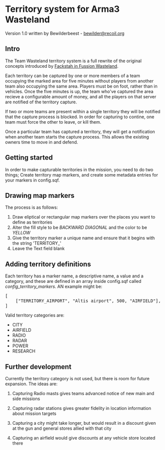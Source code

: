 Territory system for Arma3 Wasteland
====================================

Version 1.0 written by Bewilderbeest - bewilder@recoil.org

Intro
-----

The Team Wasteland territory system is a full rewrite of the original concepts introduced by [Fackstah in Fussion Wasteland](http://forums.bistudio.com/showthread.php?152704-MP-Fussion-Wasteland-with-territory-capturing-and-more).

Each territory can be captured by one or more members of a team occupying the marked area for five minutes without players from another team also occupying the same area. Players must be on foot, rather than in vehicles. Once the five minutes is up, the team who've captured the area recieve a configurable amount of money, and all the players on that server are notified of the territory capture.

If two or more teams are present within a single territory they will be notified that the capture process is blocked. In order for capturing to contine, one team must force the other to leave, or kill them.

Once a particular team  has captured a territory, they will get a notification when another team starts the capture process. This allows the existing owners time to move in and defend.


Getting started
--------------

In order to make capturable territories in the mission, you need to do two things; Create territory map markers, and create some metadata entries for your markers in config.sqf.


Drawing map markers
-------------------

The process is as follows:

1. Draw eliptical or rectangular map markers over the places you want to define as territories
2. Alter the fill style to be *BACKWARD DIAGONAL* and the color to be *YELLOW*
3. Give the territory marker a unique name and ensure that it begins with the string 'TERRITORY_'
4. Leave the Text field blank


Adding territory definitions
----------------------------

Each territory has a marker name, a descriptive name, a value and a category, and these are defined in an array inside config.sqf called *config_territory_markers*. AN example might be:

<pre>
[
	["TERRITORY_AIRPORT", "Altis airport", 500, "AIRFIELD"],
]
</pre>

Valid territory categories are:

* CITY
* AIRFIELD
* RADIO
* RADAR
* POWER
* RESEARCH


Further development
-------------------

Currently the territory category is not used, but there is room for future expansion. The ideas are:

1. Capturing Radio masts gives teams advanced notice of new main and side missions

2. Capturing radar stations gives greater fidelity in location information about mission targets

3. Capturing a city might take longer, but would result in a discount given at the gun and general stores allied with that city

4. Capturing an airfield would give discounts at any vehicle store located there
